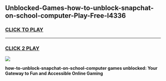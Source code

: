 
## Unblocked-Games-how-to-unblock-snapchat-on-school-computer-Play-Free-l4336
<h3>
<a href="https://premium76.site?title=how-to-unblock-snapchat-on-school-computer&ref=20M">CLICK TO PLAY</a></h3>
<hr>

<h3>
<a href="https://premium76.site?title=how-to-unblock-snapchat-on-school-computer&ref=20M">CLICK 2 PLAY</a>
  
</h3>

<a href="https://premium76.site?title=how-to-unblock-snapchat-on-school-computer&ref=19M"><img src="https://clearcache.store/games.png"></a>


**how-to-unblock-snapchat-on-school-computer games unblocked: Your Gateway to Fun and Accessible Online Gaming**
